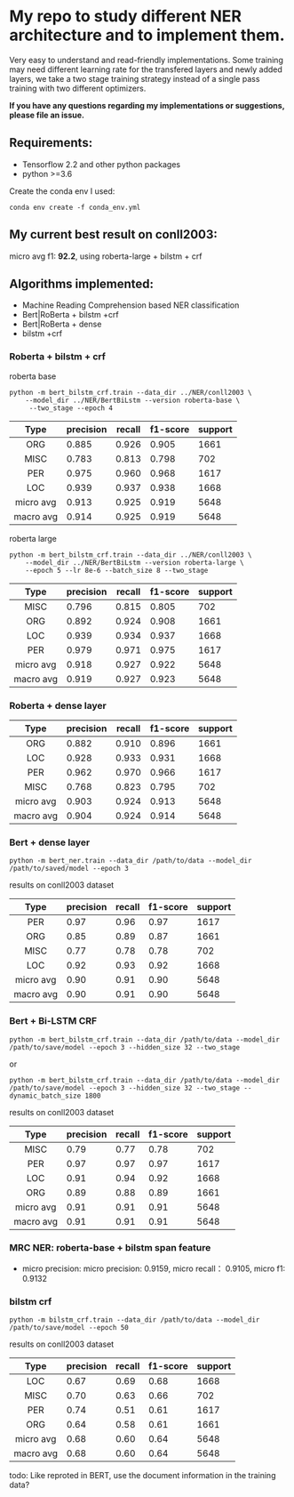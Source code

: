 # My repo to study different NER architecture and to implement them.

Very easy to understand and read-friendly implementations. Some training may need different learning rate for
the transfered layers and newly added layers, we take a two stage training strategy instead of a single pass training
with two different optimizers.

**If you have any questions regarding my implementations or suggestions, please file an issue.**


## Requirements:
* Tensorflow 2.2 and other python packages
* python >=3.6

Create the conda env I used:

    conda env create -f conda_env.yml

## My current best result on conll2003: 

micro avg f1: **92.2**, using roberta-large + bilstm + crf

## Algorithms implemented:
* Machine Reading Comprehension based NER classification
* Bert|RoBerta + bilstm +crf
* Bert|RoBerta + dense
* bilstm +crf


### Roberta + bilstm + crf
roberta base

    python -m bert_bilstm_crf.train --data_dir ../NER/conll2003 \
        --model_dir ../NER/BertBiLstm --version roberta-base \
         --two_stage --epoch 4

| Type| precision  |  recall | f1-score |  support|
|:-----:|------------|---------|----------|---------|
|ORG    |  0.885  |  0.926   |  0.905  |    1661|
 |    MISC  |    0.783  |   0.813   |  0.798   |    702|
 |     PER   |   0.975   |  0.960   |  0.968   |   1617|
 |     LOC   |   0.939   |  0.937   |  0.938    |  1668|
|micro avg  |    0.913  |   0.925  |   0.919    |  5648|
|macro avg   |   0.914   |  0.925   |  0.919   |   5648|

roberta large

    python -m bert_bilstm_crf.train --data_dir ../NER/conll2003 \
        --model_dir ../NER/BertBiLstm --version roberta-large \
        --epoch 5 --lr 8e-6 --batch_size 8 --two_stage
        
| Type| precision  |  recall | f1-score |  support|
|:-----:|------------|---------|----------|---------|
|     MISC   |   0.796  |   0.815  |   0.805 |      702|
 |     ORG  |    0.892  |   0.924  |   0.908 |     1661|
 |     LOC   |   0.939   |  0.934  |   0.937 |     1668|
|      PER  |    0.979  |   0.971  |   0.975 |     1617|
|micro avg  |    0.918  |   0.927  |   0.922  |    5648|
|macro avg  |    0.919  |   0.927  |   0.923   |   5648|


### Roberta + dense layer

| Type| precision  |  recall | f1-score |  support|
|:-----:|------------|---------|----------|---------|
   |   ORG   |   0.882   |  0.910   |  0.896   |   1661|
   |   LOC   |   0.928   |  0.933   |  0.931   |   1668|
  |    PER   |   0.962  |   0.970  |   0.966  |    1617|
  |   MISC   |   0.768  |   0.823  |   0.795 |      702|
|micro avg  |    0.903  |   0.924  |   0.913  |    5648|
|macro avg  |    0.904  |   0.924  |   0.914  |    5648|


### Bert + dense layer

    python -m bert_ner.train --data_dir /path/to/data --model_dir /path/to/saved/model --epoch 3

results on conll2003 dataset

| Type| precision  |  recall | f1-score |  support|
|:-----:|------------|---------|----------|---------|
|   PER    |   0.97    |  0.96   |   0.97  |    1617|
|   ORG     |  0.85 |     0.89 |     0.87   |   1661|
| MISC     |  0.77  |    0.78 |     0.78  |     702|
|  LOC   |    0.92  |    0.93  |    0.92 |     1668|
|micro avg |      0.90  |    0.91   |   0.90  |    5648|
|macro avg  |     0.90  |    0.91  |    0.90 |     5648|

### Bert + Bi-LSTM CRF

    python -m bert_bilstm_crf.train --data_dir /path/to/data --model_dir /path/to/save/model --epoch 3 --hidden_size 32 --two_stage
or 

    python -m bert_bilstm_crf.train --data_dir /path/to/data --model_dir /path/to/save/model --epoch 3 --hidden_size 32 --two_stage --dynamic_batch_size 1800

results on conll2003 dataset

| Type| precision  |  recall | f1-score |  support|
|:-----:|------------|---------|----------|---------|
|MISC   |    0.79   |   0.77  |    0.78  |     702|
 |     PER  |     0.97  |    0.97 |     0.97 |     1617|
 |     LOC  |     0.91  |    0.94 |     0.92 |     1668|
 |     ORG  |     0.89   |   0.88  |    0.89 |     1661|
|micro avg  |     0.91   |   0.91  |    0.91  |    5648|
|macro avg  |     0.91   |   0.91  |    0.91  |    5648|


### MRC NER: roberta-base + bilstm span feature

* micro precision: micro precision: 0.9159, micro recall： 0.9105, micro f1: 0.9132



### bilstm crf
    
    python -m bilstm_crf.train --data_dir /path/to/data --model_dir /path/to/save/model --epoch 50

results on conll2003 dataset

|  Type|precision|recall|f1-score|support|
|:---:|---------|------|--------|-------|
|  LOC|0.67|0.69|0.68|1668|
|  MISC|       0.70  |    0.63 |     0.66   |    702|
 |     PER |      0.74  |    0.51    |  0.61 |     1617|
 |     ORG  |     0.64  |    0.58     | 0.61  |    1661 |
|micro avg  |     0.68  |    0.60   |   0.64  |    5648 |
|macro avg  |     0.68  |    0.60   |   0.64  |    5648 |


todo: Like reproted in BERT, use the document information in the training data?


